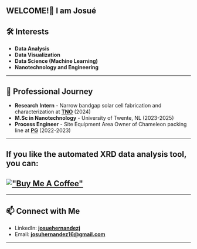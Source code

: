 ## WELCOME!👋 I am Josué


## 🛠 Interests
- **Data Analysis**
- **Data Visualization**
- **Data Science (Machine Learning)**
- **Nanotechnology and Engineering**
---

## 🔭 Professional Journey
- **Research Intern** - Narrow bandgap solar cell fabrication and characterization at [**TNO**](https://www.tno.nl/en/) (2024)
- **M.Sc in Nanotechnology** - University of Twente, NL (2023-2025)
- **Process Engineer** - Site Equipment Area Owner of Chameleon packing line at [**PG**](https://latam.pg.com/) (2022-2023)
---
## If you like the automated XRD data analysis tool, you can:
[!["Buy Me A Coffee"](https://www.buymeacoffee.com/assets/img/custom_images/orange_img.png)](https://www.buymeacoffee.com/josue.hernandez)
---
---
## 📫 Connect with Me
- LinkedIn: [**josuehernandezj**](https://www.linkedin.com/in/josuehernandezj/)
- Email: [**josuhernandez16@gmail.com**](mailto:josuhernandez16@gmail.com)

---
